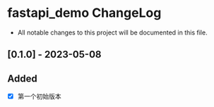 # fastapi_demo ChangeLog

- All notable changes to this project will be documented in this file.

## [0.1.0] - 2023-05-08

## Added

- [x] 第一个初始版本
